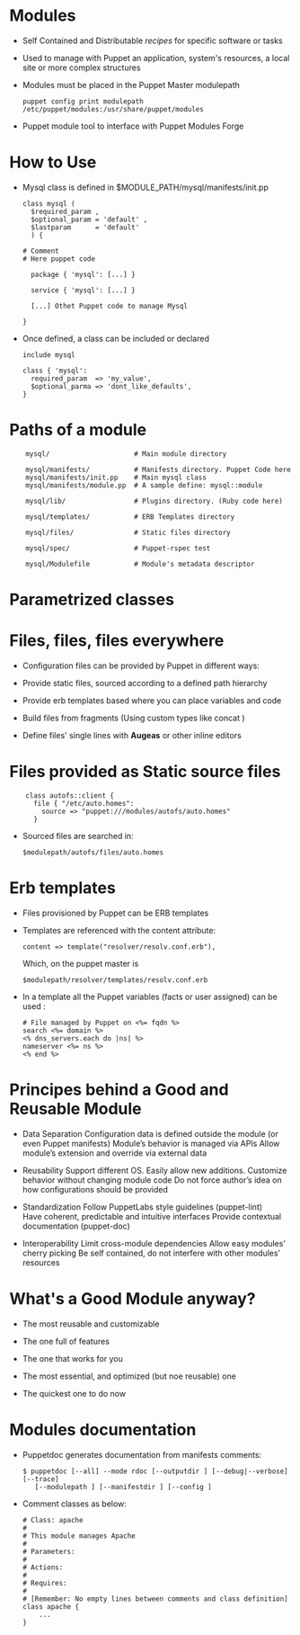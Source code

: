 # Modules

  - Self Contained and Distributable *recipes* for specific software or tasks
  
  - Used to manage with Puppet an application, system's resources, a local site or more complex structures
  
  - Modules must be placed in the Puppet Master modulepath
    
        puppet config print modulepath
        /etc/puppet/modules:/usr/share/puppet/modules
 
 
  - Puppet module tool to interface with Puppet Modules Forge
  
  
# How to Use

  - Mysql class is defined in $MODULE_PATH/mysql/manifests/init.pp

        class mysql (
          $required_param ,
          $optional_param = 'default' ,
          $lastparam      = 'default' 
          ) {

        # Comment
        # Here puppet code
        
          package { 'mysql': [...] }
 
          service { 'mysql': [...] }
        
          [...] Othet Puppet code to manage Mysql
        
        }
        
  - Once defined, a class can be included or declared        

        include mysql
        
        class { 'mysql':
          required_param  => 'my_value',
          $optional_parma => 'dont_like_defaults',
        }
        
   
# Paths of a module

        mysql/                     # Main module directory

        mysql/manifests/           # Manifests directory. Puppet Code here
        mysql/manifests/init.pp    # Main mysql class 
        mysql/manifests/module.pp  # A sample define: mysql::module

        mysql/lib/                 # Plugins directory. (Ruby code here) 
        
        mysql/templates/           # ERB Templates directory 
        
        mysql/files/               # Static files directory 

        mysql/spec/                # Puppet-rspec test 

        mysql/Modulefile           # Module's metadata descriptor


# Parametrized classes

# Files, files, files everywhere

  - Configuration files can be provided by Puppet in different ways:

  - Provide static files, sourced according to a defined path hierarchy

  - Provide erb templates based where you can place variables and code
  
  - Build files from fragments (Using custom types like concat )

  - Define files' single lines with **Augeas** or other inline editors
  

# Files provided as Static source files

        class autofs::client {
          file { "/etc/auto.homes":
            source => "puppet:///modules/autofs/auto.homes"
          }

  - Sourced files are searched in:

        $modulepath/autofs/files/auto.homes


# Erb templates

  - Files provisioned by Puppet can be ERB templates

  - Templates are referenced with the content attribute:

        content => template("resolver/resolv.conf.erb"),
  
    Which, on the puppet master is 
    
        $modulepath/resolver/templates/resolv.conf.erb   

  - In a template all the Puppet variables (facts or user assigned) can be used :

        # File managed by Puppet on <%= fqdn %>
        search <%= domain %>
        <% dns_servers.each do |ns| %>
        nameserver <%= ns %>
        <% end %> 



# Principes behind a Good and Reusable Module

  - Data Separation
    Configuration data is defined outside the module (or even Puppet manifests)
    Module’s behavior is managed via APIs
    Allow module’s extension and override via external data

  - Reusability
    Support different OS. Easily allow new additions.
    Customize behavior without changing module code
    Do not force author’s idea on how configurations should be provided

  - Standardization
    Follow PuppetLabs style guidelines (puppet-lint)
    Have coherent, predictable and intuitive interfaces
    Provide contextual documentation (puppet-doc)

  - Interoperability
    Limit cross-module dependencies
    Allow easy modules’ cherry picking 
    Be self contained, do not interfere with other modules’ resources

# What's a Good Module anyway?

  - The most reusable and customizable
  
  - The one full of features 

  - The one that works for you
  
  - The most essential, and optimized (but noe reusable) one
  
  - The quickest one to do now


# Modules documentation

  - Puppetdoc generates documentation from manifests comments:

        $ puppetdoc [--all] --mode rdoc [--outputdir ] [--debug|--verbose] [--trace]
           [--modulepath ] [--manifestdir ] [--config ]

  - Comment classes as below:

        # Class: apache
        #
        # This module manages Apache
        #
        # Parameters:
        #
        # Actions:
        #
        # Requires:
        #
        # [Remember: No empty lines between comments and class definition]
        class apache {
         	...
        }
